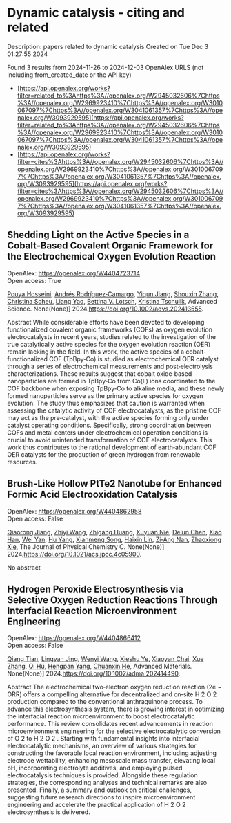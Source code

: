 # Dynamic catalysis - citing and related
Description: papers related to dynamic catalysis
Created on Tue Dec  3 01:27:55 2024

Found 3 results from 2024-11-26 to 2024-12-03
OpenAlex URLS (not including from_created_date or the API key)
- [https://api.openalex.org/works?filter=related_to%3Ahttps%3A//openalex.org/W2945032606%7Chttps%3A//openalex.org/W2969923410%7Chttps%3A//openalex.org/W3010067097%7Chttps%3A//openalex.org/W3041061357%7Chttps%3A//openalex.org/W3093929595](https://api.openalex.org/works?filter=related_to%3Ahttps%3A//openalex.org/W2945032606%7Chttps%3A//openalex.org/W2969923410%7Chttps%3A//openalex.org/W3010067097%7Chttps%3A//openalex.org/W3041061357%7Chttps%3A//openalex.org/W3093929595)
- [https://api.openalex.org/works?filter=cites%3Ahttps%3A//openalex.org/W2945032606%7Chttps%3A//openalex.org/W2969923410%7Chttps%3A//openalex.org/W3010067097%7Chttps%3A//openalex.org/W3041061357%7Chttps%3A//openalex.org/W3093929595](https://api.openalex.org/works?filter=cites%3Ahttps%3A//openalex.org/W2945032606%7Chttps%3A//openalex.org/W2969923410%7Chttps%3A//openalex.org/W3010067097%7Chttps%3A//openalex.org/W3041061357%7Chttps%3A//openalex.org/W3093929595)

## Shedding Light on the Active Species in a Cobalt‐Based Covalent Organic Framework for the Electrochemical Oxygen Evolution Reaction   

OpenAlex: https://openalex.org/W4404723714    
Open access: True
    
[Pouya Hosseini](https://openalex.org/A5001479913), [Andrés Rodríguez‐Camargo](https://openalex.org/A5009233635), [Yiqun Jiang](https://openalex.org/A5063231916), [Shouxin Zhang](https://openalex.org/A5101742243), [Christina Scheu](https://openalex.org/A5087818652), [Liang Yao](https://openalex.org/A5050729260), [Bettina V. Lotsch](https://openalex.org/A5046180571), [Kristina Tschulik](https://openalex.org/A5030444454), Advanced Science. None(None)] 2024.https://doi.org/10.1002/advs.202413555.
    
Abstract While considerable efforts have been devoted to developing functionalized covalent organic frameworks (COFs) as oxygen evolution electrocatalysts in recent years, studies related to the investigation of the true catalytically active species for the oxygen evolution reaction (OER) remain lacking in the field. In this work, the active species of a cobalt‐functionalized COF (TpBpy‐Co) is studied as electrochemical OER catalyst through a series of electrochemical measurements and post‐electrolysis characterizations. These results suggest that cobalt oxide‐based nanoparticles are formed in TpBpy‐Co from Co(II) ions coordinated to the COF backbone when exposing TpBpy‐Co to alkaline media, and these newly formed nanoparticles serve as the primary active species for oxygen evolution. The study thus emphasizes that caution is warranted when assessing the catalytic activity of COF electrocatalysts, as the pristine COF may act as the pre‐catalyst, with the active species forming only under catalyst operating conditions. Specifically, strong coordination between COFs and metal centers under electrochemical operation conditions is crucial to avoid unintended transformation of COF electrocatalysts. This work thus contributes to the rational development of earth‐abundant COF OER catalysts for the production of green hydrogen from renewable resources.    

    

## Brush-Like Hollow PtTe2 Nanotube for Enhanced Formic Acid Electrooxidation Catalysis   

OpenAlex: https://openalex.org/W4404862958    
Open access: False
    
[Qiaorong Jiang](https://openalex.org/A5029264677), [Zhiyi Wang](https://openalex.org/A5100645269), [Zhigang Huang](https://openalex.org/A5100649878), [Xuyuan Nie](https://openalex.org/A5101046588), [Delun Chen](https://openalex.org/A5076815554), [Xiao Han](https://openalex.org/A5021321528), [Wei Yan](https://openalex.org/A5101957157), [Hu Yang](https://openalex.org/A5101473926), [Xianmeng Song](https://openalex.org/A5037198300), [Haixin Lin](https://openalex.org/A5023396901), [Zi‐Ang Nan](https://openalex.org/A5073681835), [Zhaoxiong Xie](https://openalex.org/A5100783934), The Journal of Physical Chemistry C. None(None)] 2024.https://doi.org/10.1021/acs.jpcc.4c05900.
    
No abstract    

    

## Hydrogen Peroxide Electrosynthesis via Selective Oxygen Reduction Reactions Through Interfacial Reaction Microenvironment Engineering   

OpenAlex: https://openalex.org/W4404866412    
Open access: False
    
[Qiang Tian](https://openalex.org/A5018853194), [Lingyan Jing](https://openalex.org/A5069537889), [Wenyi Wang](https://openalex.org/A5100354890), [Xieshu Ye](https://openalex.org/A5113221375), [Xiaoyan Chai](https://openalex.org/A5103812168), [Xue Zhang](https://openalex.org/A5100445870), [Qi Hu](https://openalex.org/A5101453394), [Hengpan Yang](https://openalex.org/A5009718397), [Chuanxin He](https://openalex.org/A5064805977), Advanced Materials. None(None)] 2024.https://doi.org/10.1002/adma.202414490.
    
Abstract The electrochemical two‐electron oxygen reduction reaction (2e − ORR) offers a compelling alternative for decentralized and on‐site H 2 O 2 production compared to the conventional anthraquinone process. To advance this electrosynthesis system, there is growing interest in optimizing the interfacial reaction microenvironment to boost electrocatalytic performance. This review consolidates recent advancements in reaction microenvironment engineering for the selective electrocatalytic conversion of O 2 to H 2 O 2 . Starting with fundamental insights into interfacial electrocatalytic mechanisms, an overview of various strategies for constructing the favorable local reaction environment, including adjusting electrode wettability, enhancing mesoscale mass transfer, elevating local pH, incorporating electrolyte additives, and employing pulsed electrocatalysis techniques is provided. Alongside these regulation strategies, the corresponding analyses and technical remarks are also presented. Finally, a summary and outlook on critical challenges, suggesting future research directions to inspire microenvironment engineering and accelerate the practical application of H 2 O 2 electrosynthesis is delivered.    

    

